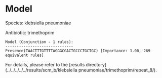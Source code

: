 
# Model

Species: klebsiella pneumoniae

Antibiotic: trimethoprim

```
Model (Conjunction - 1 rules):
------------------------------
Presence(TAACTTTGTTTTAGGGCGACTGCCCTGCTGC) [Importance: 1.00, 269 equivalent rules]

```

For details, please refer to the [results directory](../../../../../results/scm_b/klebsiella pneumoniae/trimethoprim/repeat_8/).

